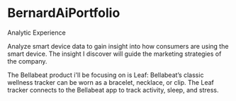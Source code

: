 # BernardAiPortfolio
Analytic Experience


Analyze smart device data to gain insight into how consumers are using the smart device. The insight I discover will guide the marketing strategies of the company. 

The Bellabeat product i'll be focusing on is Leaf: Bellabeat’s classic wellness tracker can be worn as a bracelet, necklace, or clip. The Leaf tracker connects
to the Bellabeat app to track activity, sleep, and stress.
